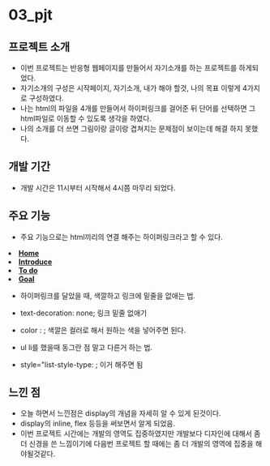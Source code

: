 # 03_pjt


## 프로젝트 소개
- 이번 프로젝트는 반응형 웹페이지를 만들어서 자기소개를 하는 프로젝트를 하게되었다.
- 자기소개의 구성은 시작페이지, 자기소개, 내가 해야 할것, 나의 목표 이렇게 4가지로 구성하였다.
- 나는 html의 파일을 4개를 만들어서 하이퍼링크를 걸어준 뒤 단어를 선택하면 그 html파일로 이동할 수 있도록 생각을 하였다.
- 나의 소개를 더 쓰면 그림이랑 글이랑 겹쳐지는 문제점이 보이는데 해결 하지 못했다.

## 개발 기간
- 개발 시간은 11시부터 시작해서 4시쯤 마무리 되었다.

## 주요 기능
- 주요 기능으로는 html끼리의 연결 해주는 하이퍼링크라고 할 수 있다.

<li><a href="index.html"><b><strong>Home</strong></b></a></li>
<li><a href="introduce.html"><b><strong>Introduce</strong></b></a></li>
<li><a href="todo.html"><b><strong>To do</strong></b></a></li>
<li><a href="Goal.html"><b><strong>Goal</strong></b></a></li>


- 하이퍼링크를 달았을 때, 색깔하고 링크에 밑줄을 없애는 법.
- text-decoration: none; 링크 밑줄 없애기
- color : ; 색깔은 컬러로 해서 원하는 색을 넣어주면 된다.

- ul li를 했을때 동그란 점 말고 다른거 하는 법.
- style="list-style-type: ; 이거 해주면 됨

## 느낀 점
- 오늘 하면서 느낀점은 display의 개념을 자세히 알 수 있게 된것이다.
- display의 inline, flex 등등을 써보면서 알게 되었음.
- 이번 프로젝트 시간에는 개발의 영역도 집중하였지만 개발보다 디자인에 대해서 좀 더 신경을 쓴 느낌이기에 다음번 프로젝트 할 때에는 좀 더 개발의 영역에 집중을 해야될것같다.